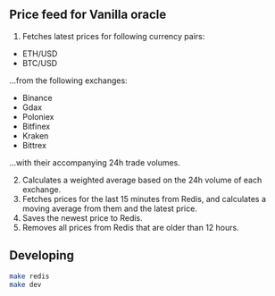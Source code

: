 ## Price feed for Vanilla oracle
1. Fetches latest prices for following currency pairs:
- ETH/USD
- BTC/USD

...from the following exchanges:
- Binance
- Gdax
- Poloniex
- Bitfinex
- Kraken
- Bittrex

...with their accompanying 24h trade volumes.

2. Calculates a weighted average based on the 24h volume of each exchange.
3. Fetches prices for the last 15 minutes from Redis, and calculates a moving average from them and the latest price.
4. Saves the newest price to Redis.
5. Removes all prices from Redis that are older than 12 hours.

## Developing
```bash
make redis
make dev
```
